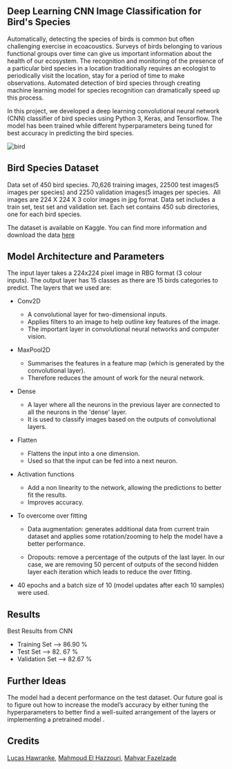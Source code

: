 ## Deep Learning CNN Image Classification for Bird's Species
Automatically, detecting the species of birds is common but often challenging exercise in ecoacoustics. 
Surveys of birds belonging to various functional groups over time can give us important information about the health of our ecosystem. The recognition and monitoring of the presence of a particular bird species in a location traditionally requires an ecologist to periodically visit the location, stay for a period of time to make observations. Automated detection of bird species through creating machine learning model for species recognition can dramatically speed up this process. 

In this project, we developed a deep learning convolutional neural network (CNN) classifier of bird species using Python 3, Keras, and Tensorflow.  The model has been trained while different hyperparameters being tuned for best accuracy in predicting the bird species. 


![bird](https://user-images.githubusercontent.com/39967400/203145787-84826dcb-4fbd-417e-9ef5-3f82c22ea813.png)

## Bird Species Dataset

Data set of 450 bird species. 70,626 training images, 22500 test images(5 images per species) and 2250 validation images(5 images per species.  All images are 224 X 224 X 3 color images in jpg format. Data set includes a train set, test set and validation set. Each set contains 450 sub directories, one for each bird species. 

The dataset is available on Kaggle. You can find more information and download the data [here](https://www.kaggle.com/datasets/gpiosenka/100-bird-species?resource=download)

## Model Architecture and Parameters

The input layer takes a 224x224 pixel image in RBG format (3 colour inputs). The output layer has 15 classes as there are 15 birds categories to predict.
The layers that we used are:

- Conv2D

   - A convolutional layer for two-dimensional inputs.
   - Applies filters to an image to help outline key features of the image.
   - The important layer in convolutional neural networks and computer vision.

- MaxPool2D

   - Summarises the features in a feature map (which is generated by the convolutional layer).
   - Therefore reduces the amount of work for the neural network.

- Dense

    - A layer where all the neurons in the previous layer are connected to all the neurons in the 'dense' layer.
    - It is used to classify images based on the outputs of convolutional layers.

- Flatten

    - Flattens the input into a one dimension.
    - Used so that the input can be fed into a next neuron.

- Activation functions

    - Add a non linearity to the network, allowing the predictions to better fit the results.
    - Improves accuracy.

- To overcome over fitting 

    - Data augmentation: generates additional data from current train dataset and applies some rotation/zooming to help the model have a better performance.

    - Dropouts: remove a percentage of the outputs of the last layer. In our case, we are removing 50 percent of outputs of the second hidden layer each iteration which leads to reduce the over fitting.

- 40 epochs  and a batch size of 10 (model updates after each 10 samples) were used. 

## Results

Best Results from CNN

- Training Set --> 86.90 %
- Test Set  --> 82. 67 % 
- Validation Set  --> 82.67 %

## Further Ideas
The model had a decent performance on the test dataset. Our future goal is to figure out how to increase the model’s accuracy by either tuning the hyperparameters to better find a well-suited arrangement of the layers or implementing a pretrained model .

## Credits
[Lucas Hawranke](https://github.com/lucashawranke), [Mahmoud El Hazzouri](https://github.com/melhazzouri), [Mahyar Fazelzade](https://github.com/Mahyar-Fazelzadeh)
